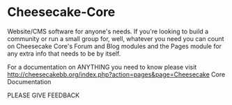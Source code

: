 Cheesecake-Core
===============

Website/CMS software for anyone's needs. 
If you're looking to build a community or run a small group for, well, whatever you need you can count on Cheesecake Core's Forum and Blog modules and the Pages module for any extra info that needs to be  by itself. 

For a documentation on ANYTHING you need to know please visit 
http://cheesecakebb.org/index.php?action=pages&page=Cheesecake Core Documentation

PLEASE GIVE FEEDBACK
